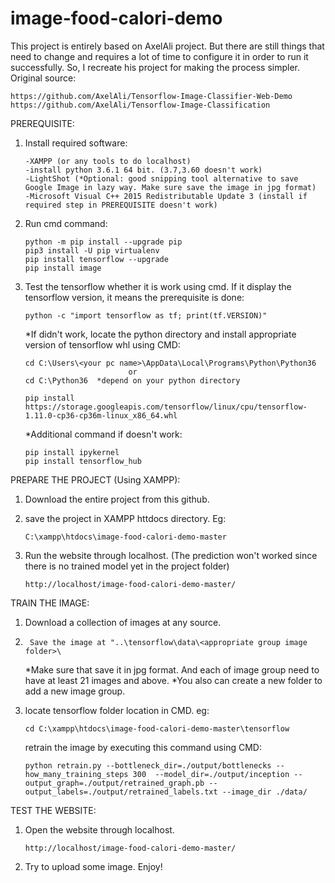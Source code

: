 # image-food-calori-demo
This project is entirely based on AxelAli project. But there are still things that need to change and requires a lot of time to configure it in order to run it successfully. So, I recreate his project for making the process simpler. Original source:

	https://github.com/AxelAli/Tensorflow-Image-Classifier-Web-Demo
	https://github.com/AxelAli/Tensorflow-Image-Classification

PREREQUISITE:
1. 	Install required software:
	
		-XAMPP (or any tools to do localhost)
		-install python 3.6.1 64 bit. (3.7,3.60 doesn't work)
		-LightShot (*Optional: good snipping tool alternative to save Google Image in lazy way. Make sure save the image in jpg format)
		-Microsoft Visual C++ 2015 Redistributable Update 3 (install if required step in PREREQUISITE doesn't work)

2.	Run cmd command:

		python -m pip install --upgrade pip
		pip3 install -U pip virtualenv
		pip install tensorflow --upgrade
		pip install image
	
3.	Test the tensorflow whether it is work using cmd. If it display the tensorflow version, it means the prerequisite is done:
		
		python -c "import tensorflow as tf; print(tf.VERSION)"
	
	*If didn't work, locate the python directory and install appropriate version of tensorflow whl using CMD:
	
		cd C:\Users\<your pc name>\AppData\Local\Programs\Python\Python36
		                       or
		cd C:\Python36  *depend on your python directory
		
		pip install https://storage.googleapis.com/tensorflow/linux/cpu/tensorflow-1.11.0-cp36-cp36m-linux_x86_64.whl
	
	*Additional command if doesn't work:
	
		pip install ipykernel
		pip install tensorflow_hub

PREPARE THE PROJECT (Using XAMPP):

1.	Download the entire project from this github.

2.	save the project in XAMPP httdocs directory. Eg:

		C:\xampp\htdocs\image-food-calori-demo-master

3.	Run the website through localhost. (The prediction won't worked since there is no trained model yet in the project folder)
		
		http://localhost/image-food-calori-demo-master/
	
  
TRAIN THE IMAGE: 

1. 	Download a collection of images at any source.
2.  	Save the image at "..\tensorflow\data\<appropriate group image folder>\
   	*Make sure that save it in jpg format. And each of image group need to have at least 21 images and above.
    	*You also can create a new folder to add a new image group.
	
2.	locate tensorflow folder location in CMD. eg:
      
		cd C:\xampp\htdocs\image-food-calori-demo-master\tensorflow
	
	  retrain the image by executing this command using CMD:
	    
		python retrain.py --bottleneck_dir=./output/bottlenecks --how_many_training_steps 300  --model_dir=./output/inception --output_graph=./output/retrained_graph.pb --output_labels=./output/retrained_labels.txt --image_dir ./data/

	
TEST THE WEBSITE:

1.	Open the website through localhost.

		http://localhost/image-food-calori-demo-master/

2.	Try to upload some image. Enjoy!
